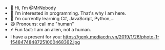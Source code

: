 - 👋 Hi, I’m @MrNobody
- 👀 I’m interested in programming. That's why I am here.
- 🌱 I’m currently learning C#, JavaScript, Python,...
- 😄 Pronouns: call me "human"
- ⚡ Fun fact: I am an alien, not a human.
- I have a present for you:
https://genk.mediacdn.vn/2019/1/26/photo-1-15484748487251000468362.jpg
